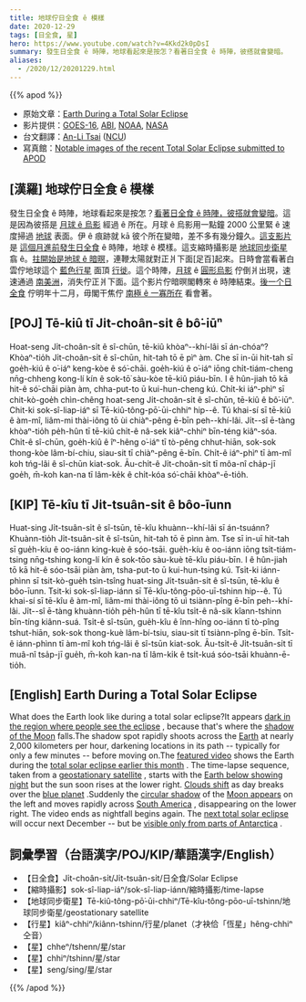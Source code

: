 ```yaml
---
title: 地球佇日全食 ê 模樣
date: 2020-12-29
tags: [日全食, 星]
hero: https://www.youtube.com/watch?v=4Kkd2k0pDsI
summary: 發生日全食 ê 時陣，地球看起來是按怎？看著日全食 ê 時陣，彼搭就會變暗。
aliases:
  - /2020/12/20201229.html
---
```


{{% apod %}}

- 原始文章：[Earth During a Total Solar Eclipse](https://apod.nasa.gov/apod/ap201229.html)
- 影片提供：[GOES-16](https://www.goes-r.gov/), [ABI](https://www.goes-r.gov/mission/ABI-bands-quick-info.html), [NOAA](https://www.noaa.gov/), [NASA](https://www.nasa.gov/)
- 台文翻譯：[An-Li Tsai](mailto:thianbun.taigi@gmail.com) ([NCU](https://www.astro.ncu.edu.tw))
- 寫真館：[Notable images of the recent Total Solar Eclipse submitted to APOD](https://www.facebook.com/media/set?vanity=APOD.Sky&set=a.3216915061746024)

## [漢羅] 地球佇日全食 ê 模樣

發生日全食 ê 時陣，地球看起來是按怎？[看著日全食 ê 時陣，彼搭就會變暗](https://apod.nasa.gov/apod/ap170820.html)。這是因為彼搭是 [月球 ê 烏影](https://www.nasa.gov/sites/default/files/styles/full_width_feature/public/solar-eclipse-diagram.jpg) 經過 ê 所在。月球 ê 烏影用一點鐘 2000 公里緊 ê 速度掃過 [地球](https://solarsystem.nasa.gov/planets/earth/overview/) 表面。伊 ê 痕跡就 kā 彼个所在變暗，差不多有幾分鐘久。[這支影片](https://earthobservatory.nasa.gov/images/147659/shadows-from-a-solar-eclipse) 是 [這個月進前發生日全食](https://apod.nasa.gov/apod/ap201218.html) ê 時陣，地球 ê 模樣。這支縮時攝影是 [地球同步衛星](https://en.wikipedia.org/wiki/Geostationary_orbit) 翕 ê。[拄開始是地球 ê 暗暝](https://apod.nasa.gov/apod/ap170709.html)，連鞭太陽就對正爿下面[足百]起來。日時會當看著白雲佇地球這个 [藍色行星](https://www.planetary.org/worlds/pale-blue-dot) 面頂 [行徙](https://apod.nasa.gov/apod/ap171127.html)。這个時陣，[月球](https://youtu.be/Snr73Og3Rbk?t=13) ê [圓形烏影](https://apod.nasa.gov/apod/ap110102.html) 佇倒爿出現，速速通過 [南美洲](https://en.wikipedia.org/wiki/South_America)，消失佇正爿下面。這个影片佇暗暝閣轉來 ê 時陣結束。[後一个日全食](https://www.timeanddate.com/eclipse/list-total-solar.html) 佇明年十二月，毋閣干焦佇 [南極 ê 一寡所在](https://apod.nasa.gov/apod/ap170730.html) 看會著。

## [POJ] Tē-kiû tī Ji̍t-choân-si̍t ê bô͘-iūⁿ

Hoat-seng Ji̍t-choân-si̍t ê sî-chūn, tē-kiû khòaⁿ--khí-lâi sī án-chóaⁿ? Khòaⁿ-tio̍h Ji̍t-choân-si̍t ê sî-chūn, hit-tah tō ē pìⁿ àm. Che sī in-ūi hit-tah sī goe̍h-kiú ê o͘-iáⁿ keng-kòe ê só͘-chāi. goe̍h-kiú ê o͘-iáⁿ iōng chi̍t-tiám-cheng nn̄g-chheng kong-lí kín ê sok-tō͘ sàu-kòe tē-kiû piáu-bīn. I ê hûn-jiah tō kā hit-ê só͘-chāi piàn àm, chha-put-to ū kui-hun-cheng kú. Chi̍t-ki iáⁿ-phìⁿ sī chit-kò-goe̍h chìn-chêng hoat-seng Ji̍t-choân-si̍t ê sî-chūn, tē-kiû ê bô͘-iūⁿ. Chit-ki sok-sî-liap-iáⁿ sī Tē-kiû-tông-pō͘-ūi-chhiⁿ hip--ê. Tú khai-sí sī tē-kiû ê àm-mî, liâm-mi thài-iông tō ùi chiàⁿ-pêng ē-bīn peh--khí-lâi. Ji̍t--sî ē-tàng khòaⁿ-tio̍h pe̍h-hûn tī tē-kiû chi̍t-ê nâ-sek kiâⁿ-chhiⁿ bīn-téng kiâⁿ-sóa. Chi̍t-ê sî-chūn, goe̍h-kiû ê îⁿ-hêng o͘-iáⁿ tī tò-pêng chhut-hiān, sok-sok thong-kòe lâm-bí-chiu, siau-sit tī chiàⁿ-pêng ē-bīn. Chi̍t-ê iáⁿ-phìⁿ tī àm-mî koh tńg-lâi ê sî-chūn kiat-sok. Āu-chi̍t-ê Ji̍t-choân-si̍t tī môa-nî cha̍p-jī goe̍h, m̄-koh kan-na tī lâm-ke̍k ê chi̍t-kóa só͘-chāi khòaⁿ-ē-tio̍h.

## [KIP] Tē-kîu tī Ji̍t-tsuân-si̍t ê bôo-īunn

Huat-sing Ji̍t-tsuân-si̍t ê sî-tsūn, tē-kîu khuànn--khí-lâi sī án-tsuánn? Khuànn-tio̍h Ji̍t-tsuân-si̍t ê sî-tsūn, hit-tah tō ē pìnn àm. Tse sī in-uī hit-tah sī gue̍h-kíu ê oo-iánn king-kuè ê sóo-tsāi. gue̍h-kíu ê oo-iánn iōng tsi̍t-tiám-tsing nn̄g-tshing kong-lí kín ê sok-tōo sàu-kuè tē-kîu piáu-bīn. I ê hûn-jiah tō kā hit-ê sóo-tsāi piàn àm, tsha-put-to ū kui-hun-tsing kú. Tsi̍t-ki iánn-phìnn sī tsit-kò-gue̍h tsìn-tsîng huat-sing Ji̍t-tsuân-si̍t ê sî-tsūn, tē-kîu ê bôo-īunn. Tsit-ki sok-sî-liap-iánn sī Tē-kîu-tông-pōo-uī-tshinn hip--ê. Tú khai-sí sī tē-kîu ê àm-mî, liâm-mi thài-iông tō uì tsiànn-pîng ē-bīn peh--khí-lâi. Ji̍t--sî ē-tàng khuànn-tio̍h pe̍h-hûn tī tē-kîu tsi̍t-ê nâ-sik kîann-tshinn bīn-tíng kiânn-suá. Tsi̍t-ê sî-tsūn, gue̍h-kîu ê înn-hîng oo-iánn tī tò-pîng tshut-hiān, sok-sok thong-kuè lâm-bí-tsiu, siau-sit tī tsiànn-pîng ē-bīn. Tsi̍t-ê iánn-phìnn tī àm-mî koh tńg-lâi ê sî-tsūn kiat-sok. Āu-tsi̍t-ê Ji̍t-tsuân-si̍t tī muâ-nî tsa̍p-jī gue̍h, m̄-koh kan-na tī lâm-ki̍k ê tsi̍t-kuá sóo-tsāi khuànn-ē-tio̍h.

## [English] Earth During a Total Solar Eclipse 

What does the Earth look like during a total solar eclipse?It appears [dark in the region where people see the eclipse](https://apod.nasa.gov/apod/ap170820.html) , because that's where the [shadow of the Moon](https://www.nasa.gov/sites/default/files/styles/full_width_feature/public/solar-eclipse-diagram.jpg) falls.The shadow spot rapidly shoots across the [Earth](https://solarsystem.nasa.gov/planets/earth/overview/) at nearly 2,000 kilometers per hour, darkening locations in its path -- typically for only a few minutes -- before moving on.The [featured video](https://earthobservatory.nasa.gov/images/147659/shadows-from-a-solar-eclipse) shows the Earth during the [total solar eclipse earlier this month](https://apod.nasa.gov/apod/ap201218.html) . The time-lapse sequence, taken from a [geostationary satellite](https://en.wikipedia.org/wiki/Geostationary_orbit) , starts with the [Earth below showing night](https://apod.nasa.gov/apod/ap170709.html) but the sun soon rises at the lower right. [Clouds shift](https://apod.nasa.gov/apod/ap171127.html) as day breaks over the [blue planet](https://www.planetary.org/worlds/pale-blue-dot) .Suddenly the [circular shadow](https://apod.nasa.gov/apod/ap110102.html) of the [Moon appears](https://youtu.be/Snr73Og3Rbk?t=13) on the left and moves rapidly across [South America](https://en.wikipedia.org/wiki/South_America) , disappearing on the lower right. The video ends as nightfall begins again. The [next total solar eclipse](https://www.timeanddate.com/eclipse/list-total-solar.html) will occur next December -- but be [visible only from parts of Antarctica](https://apod.nasa.gov/apod/ap170730.html) .

## 詞彙學習（台語漢字/POJ/KIP/華語漢字/English）

- 【日全食】Ji̍t-choân-si̍t/Ji̍t-tsuân-si̍t/日全食/Solar Eclipse
- 【縮時攝影】sok-sî-liap-iáⁿ/sok-sî-liap-iánn/縮時攝影/time-lapse
- 【地球同步衛星】Tē-kiû-tông-pō͘-ūi-chhiⁿ/Tē-kîu-tông-pōo-uī-tshinn/地球同步衛星/geostationary satellite
- 【行星】kiâⁿ-chhiⁿ/kiânn-tshinn/行星/planet（才袂佮「恆星」hêng-chhiⁿ 仝音）
- 【星】chheⁿ/tshenn/星/star
- 【星】chhiⁿ/tshinn/星/star
- 【星】seng/sing/星/star

{{% /apod %}}
